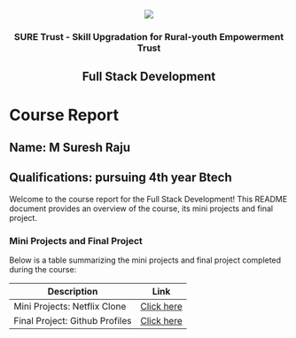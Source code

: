 <!-- PROJECT LOGO -->
<br />

<div align="center">
   <img src='https://user-images.githubusercontent.com/73131499/166115643-d3187f47-d38f-41b2-ae42-5ecbbc60de14.png' />


<h3 align="center">SURE Trust - Skill Upgradation for Rural-youth Empowerment Trust</h3>
  <h2> Full Stack Development</h2>
</div>

# Course Report

## Name: M Suresh Raju

## Qualifications: pursuing 4th year Btech

Welcome to the course report for the Full Stack Development! This README document provides an overview of the course, its mini projects and final project.

### Mini Projects and Final Project

Below is a table summarizing the mini projects and final project completed during the course:

| Description                             | Link                                    |
|-----------------------------------------|-----------------------------------------|
| Mini Projects: Netflix Clone            | [Click here](https://github.com/sure-trust/G14_FSD/tree/main/Mini%20Projects/M%20SURESH)                         |
| Final Project: Github Profiles          | [Click here](https://github.com/sure-trust/G14_FSD/tree/main/Final%20Capstone%20Project/M%20SURESH)                         |
